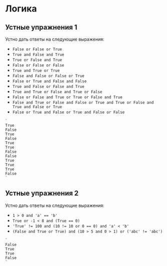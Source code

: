 # Логика

## Устные упражнения 1
Устно дать ответы на следующие выражения:
- `False or False or True`
- `True and False and True`
- `True or False and True`
- `False or False or False`
- `True and True or True`
- `False and False or False or True`
- `False or True and False and False`
- `True and False or False and True`
- `True and True or False and True or False`
- `False or False and True or True or False and True`
- `False and True or False and False or True and True or False and True and False or True`
- `False or True and False or True and False or False`

````{toggle}
`
True 
False 
True 
False 
True 
True 
False 
False 
True 
True 
True 
False 
`
````

## Устные упражнения 2
Устно дать ответы на следующие выражения:
- `1 > 0 and 'a' == 'b'`
- `True or -1 < 8 and (True == 0)`
- `'True' != 100 and (10 != 10 or 0 == 0) and 'a' < 'b'`
- `(False and True or True) and (10 > 5 and 0 > 1) or ('abc' != 'abc')`

````{toggle}
`
False 
True 
True 
False 
`
````